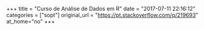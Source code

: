 +++
title = "Curso de Análise de Dados em R"
date = "2017-07-11 22:16:12"
categories = ["sopt"]
original_url = "https://pt.stackoverflow.com/q/219693"
at_home="no"
+++

